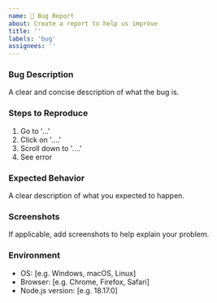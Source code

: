 ```yaml
---
name: 🐛 Bug Report
about: Create a report to help us improve
title: ''
labels: 'bug'
assignees: ''
---
```


### Bug Description

A clear and concise description of what the bug is.

### Steps to Reproduce

1. Go to '...'
2. Click on '....'
3. Scroll down to '....'
4. See error

### Expected Behavior

A clear description of what you expected to happen.

### Screenshots

If applicable, add screenshots to help explain your problem.

### Environment

- OS: [e.g. Windows, macOS, Linux]
- Browser: [e.g. Chrome, Firefox, Safari]
- Node.js version: [e.g. 18.17.0]
